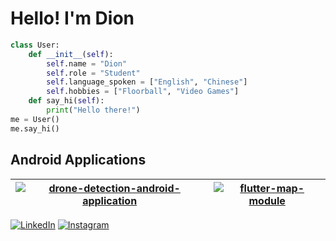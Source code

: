 <!-- Hello! I'm Dion Toh Siyong.
Currently a sophomore student at Nanyang Technological University, majoring in Computer Science.

I'm currently interested in Cyber Security, Algorithms, Software Engineering, as well as Cloud Services.

As of right now, I am trying to learn PowerShell, and how to use it effectively through resources available online.
In school, I am learning on Object Oriented Programming in Java.

You can reach me through:
- Email: DION0020@e.ntu.edu.sg
- LinkedIn: https://www.linkedin.com/in/dion-toh-351122103/ -->

<!-- ![Banner](https://raw.githubusercontent.com/amxchang/amxchang/master/profileavatarbanner.png) -->

# Hello! I'm Dion

```python
class User:
    def __init__(self):
        self.name = "Dion"
        self.role = "Student"
        self.language_spoken = ["English", "Chinese"]
        self.hobbies = ["Floorball", "Video Games"]
    def say_hi(self):
        print("Hello there!")
me = User()
me.say_hi()
```

## Android Applications

| <a href="https://github.com/dionlahh/drone-detection-android-application"><img align="center" src="https://github-readme-stats.vercel.app/api/pin/?username=dionlahh&repo=drone-detection-android-application&show_icons=true&theme=city_lights" alt="drone-detection-android-application" /></a> | <a href="https://github.com/dionlahh/flutter-map-module"><img align="center" src="https://github-readme-stats.vercel.app/api/pin/?username=dionlahh&repo=flutter-map-module&show_icons=true&theme=city_lights" alt="flutter-map-module" /></a> |
| ------------------------------------------------------------------------------------------------------------------------------------------------------------------------------------------------------------------------------------------------------------------------------------------------- | ---------------------------------------------------------------------------------------------------------------------------------------------------------------------------------------------------------------------------------------------- |

<!-- ## 🗂️ Highlight Projects

<a href="https://github.com/dionlahh/drone-detection-android-application">
  <img align="center" src="https://github-readme-stats.vercel.app/api/pin/?username=dionlahh&repo=drone-detection-android-application&show_icons=true&theme=city_lights" alt="drone-detection-android-application" />
</a>

<a href="https://github.com/dionlahh/flutter-map-module">
  <img align="center" src="https://github-readme-stats.vercel.app/api/pin/?username=dionlahh&repo=flutter-map-module&show_icons=true&theme=city_lights" alt="flutter-map-module" />
</a> -->

<!-- ![Dion's GitHub stats](https://github-readme-stats.vercel.app/api?username=dionlahh&show_icons=true&theme=city_lights) -->

[![LinkedIn](https://img.shields.io/badge/LinkedIn-0077B5?style=for-the-badge&logo=linkedin&logoColor=white)](https://www.linkedin.com/in/dion-toh-351122103/) [![Instagram](https://img.shields.io/badge/Instagram-E4405F?style=for-the-badge&logo=instagram&logoColor=white)](https://instagram.com/dionlahh)

